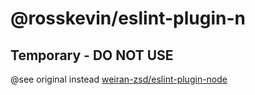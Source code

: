 # @rosskevin/eslint-plugin-n

## Temporary - DO NOT USE

@see original instead [weiran-zsd/eslint-plugin-node](https://github.com/weiran-zsd/eslint-plugin-node)